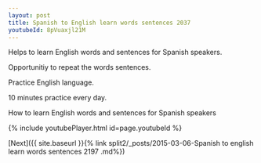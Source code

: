 ```yaml
---
layout: post
title: Spanish to English learn words sentences 2037 
youtubeId: 8pVuaxjl21M
---
```

 
 
Helps to learn English words and sentences for Spanish speakers.

Opportunitiy to repeat the words sentences. 

Practice English language. 
 
10 minutes practice every day. 
 
How to learn English words and sentences for Spanish speakers 
 
{% include youtubePlayer.html id=page.youtubeId %}
 
 
[Next]({{ site.baseurl }}{% link  split2/_posts/2015-03-06-Spanish to english learn words sentences 2197 .md%})
 
